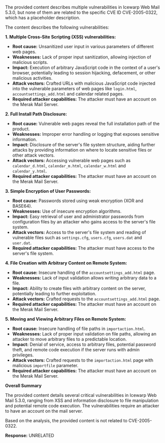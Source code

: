 The provided content describes multiple vulnerabilities in Icewarp Web Mail 5.3.0, but none of them are related to the specific CVE ID CVE-2005-0322, which has a placeholder description.

The content describes the following vulnerabilities:

**1. Multiple Cross-Site Scripting (XSS) vulnerabilities:**
*   **Root cause:** Unsanitized user input in various parameters of different web pages.
*   **Weaknesses:** Lack of proper input sanitization, allowing injection of malicious scripts.
*  **Impact:** Execution of arbitrary JavaScript code in the context of a user's browser, potentially leading to session hijacking, defacement, or other malicious activities.
*   **Attack vectors:**  Crafted URLs with malicious JavaScript code injected into the vulnerable parameters of web pages like `login.html`, `accountsettings_add.html` and calendar related pages.
*   **Required attacker capabilities:** The attacker must have an account on the Merak Mail Server.

**2. Full Install Path Disclosure:**
*   **Root cause:** Vulnerable web pages reveal the full installation path of the product.
*   **Weaknesses:** Improper error handling or logging that exposes sensitive information.
*   **Impact:** Disclosure of the server's file system structure, aiding further attacks by providing information on where to locate sensitive files or other attack vectors.
*   **Attack vectors:** Accessing vulnerable web pages such as `calendar_d.html`, `calendar_m.html`, `calendar_w.html` and `calendar_y.html`.
*   **Required attacker capabilities:** The attacker must have an account on the Merak Mail Server.

**3. Simple Encryption of User Passwords:**
*   **Root cause:** Passwords stored using weak encryption (XOR and BASE64).
*   **Weaknesses:** Use of insecure encryption algorithms.
*   **Impact:** Easy retrieval of user and administrator passwords from configuration files by an attacker who gains access to the server's file system.
*   **Attack vectors:** Access to the server's file system and reading of vulnerable files such as `settings.cfg`, `users.cfg`, `users.dat` and `user.dat`.
*   **Required attacker capabilities:** The attacker must have access to the server's file system.

**4. File Creation with Arbitrary Content on Remote System:**
*  **Root cause:** Insecure handling of the `accountsettings_add.html` page.
*  **Weaknesses:** Lack of input validation allows writing arbitrary data to a file.
*  **Impact:** Ability to create files with arbitrary content on the server, potentially leading to further exploitation.
*   **Attack vectors:**  Crafted requests to the `accountsettings_add.html` page.
*   **Required attacker capabilities:** The attacker must have an account on the Merak Mail Server.

**5. Moving and Viewing Arbitrary Files on Remote System:**
*   **Root cause:** Insecure handling of file paths in `importaction.html`.
*   **Weaknesses:** Lack of proper input validation on file paths, allowing an attacker to move arbitrary files to a predictable location.
*   **Impact:**  Denial of service, access to arbitrary files, potential password theft, and remote code execution if the server runs with admin privileges.
*  **Attack vectors:** Crafted requests to the `importaction.html` page with malicious `importfile` parameter.
*   **Required attacker capabilities:** The attacker must have an account on the Merak Mail Server.

**Overall Summary**

The provided content details several critical vulnerabilities in Icewarp Web Mail 5.3.0, ranging from XSS and information disclosure to file manipulation and potential remote code execution. The vulnerabilities require an attacker to have an account on the mail server.

Based on the analysis, the provided content is not related to CVE-2005-0322.

**Response:**
UNRELATED